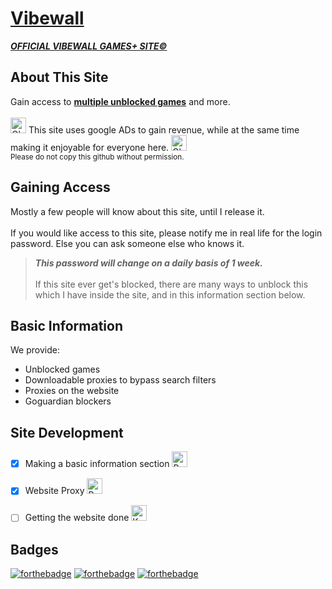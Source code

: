 # [Vibewall](https://ultra272.github.io/Vibewall.github.io/)
[***OFFICIAL VIBEWALL GAMES+ SITE©️***](https://ultra272.github.io/Vibewall.github.io/)

## About This Site
Gain access to [**multiple unblocked games**](https://ultra272.github.io/Vibewall.github.io/) and more. 
<br /><br /> <img src="https://raw.githubusercontent.com/Tarikul-Islam-Anik/Animated-Fluent-Emojis/master/Emojis/Travel%20and%20places/Glowing%20Star.png" alt="Glowing Star" width="25" height="25" />
This site uses google ADs to gain revenue, while at the same time making it enjoyable for everyone here.
<img src="https://raw.githubusercontent.com/Tarikul-Islam-Anik/Animated-Fluent-Emojis/master/Emojis/Travel%20and%20places/Glowing%20Star.png" alt="Glowing Star" width="25" height="25" />
<br />
<sub>Please do not copy this github without permission.</sub>

## Gaining Access
Mostly a few people will know about this site, until I release it.
<br />
<br />
If you would like access to this site, please notify me in real life for the login password.
Else you can ask someone else who knows it. 
>***This password will change on a daily basis of 1 week.***
<br /><br />
If this site ever get's blocked, there are many ways to unblock this which I have inside the site, and in this information section below.

## Basic Information
We provide:
* Unblocked games
* Downloadable proxies to bypass search filters
* Proxies on the website
* Goguardian blockers

## Site Development
- [x] Making a basic information section <img src="https://raw.githubusercontent.com/Tarikul-Islam-Anik/Animated-Fluent-Emojis/master/Emojis/Symbols/Red%20Exclamation%20Mark.png" alt="Red Exclamation Mark" width="25" height="25" />
- [x] Website Proxy <img src="https://raw.githubusercontent.com/Tarikul-Islam-Anik/Animated-Fluent-Emojis/master/Emojis/Symbols/Red%20Exclamation%20Mark.png" alt="Red Exclamation Mark" width="25" height="25" />
- [ ] Getting the website done <img src="https://raw.githubusercontent.com/Tarikul-Islam-Anik/Animated-Fluent-Emojis/master/Emojis/Objects/Keyboard.png" alt="Keyboard" width="25" height="25" />


## Badges
[![forthebadge](https://forthebadge.com/images/badges/made-with-elixir.svg)](https://forthebadge.com)
[![forthebadge](https://forthebadge.com/images/badges/built-by-developers.svg)](https://forthebadge.com)
[![forthebadge](https://forthebadge.com/images/badges/built-with-swag.svg)](https://forthebadge.com)
